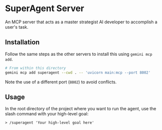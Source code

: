 # SuperAgent Server

An MCP server that acts as a master strategist AI developer to accomplish a user's task.

## Installation

Follow the same steps as the other servers to install this using `gemini mcp add`.

```bash
# From within this directory
gemini mcp add superagent --cwd . -- 'uvicorn main:mcp --port 8002'
```
Note the use of a different port (`8002`) to avoid conflicts.

## Usage

In the root directory of the project where you want to run the agent, use the slash command with your high-level goal:

```
> /superagent 'Your high-level goal here'
```
